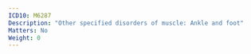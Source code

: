 ```yaml
---
ICD10: M6287
Description: "Other specified disorders of muscle: Ankle and foot"
Matters: No
Weight: 0
---
```


